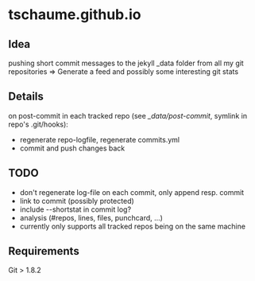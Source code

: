 tschaume.github.io
==================

Idea
----

pushing short commit messages to the jekyll _data folder from all my git
repositories => Generate a feed and possibly some interesting git stats

Details
-------

on post-commit in each tracked repo (see *_data/post-commit*, symlink in repo's .git/hooks):  

- regenerate repo-logfile, regenerate commits.yml
- commit and push changes back
 
TODO
----

- don't regenerate log-file on each commit, only append resp. commit
- link <sha1> to commit (possibly protected)  
- include --shortstat in commit log?  
- analysis (#repos, lines, files, punchcard, ...)  
- currently only supports all tracked repos being on the same machine

Requirements
------------

Git > 1.8.2
